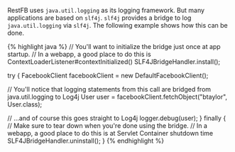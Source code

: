 RestFB uses `java.util.logging` as its logging framework. But many applications are based on `slf4j`. `slf4j` provides a bridge to log `java.util.logging` via `slf4j`. The following example shows how this can be done. 

{% highlight java %}
// You'll want to initialize the bridge just once at app startup.
// In a webapp, a good place to do this is ContextLoaderListener#contextInitialized()
SLF4JBridgeHandler.install();

try {
  FacebookClient facebookClient = new DefaultFacebookClient();

  // You'll notice that logging statements from this call are bridged from java.util.logging to Log4j
  User user = facebookClient.fetchObject("btaylor", User.class);

  // ...and of course this goes straight to Log4j
  logger.debug(user);
} finally {
  // Make sure to tear down when you're done using the bridge.
  // In a webapp, a good place to do this is at Servlet Container shutdown time
  SLF4JBridgeHandler.uninstall();
}
{% endhighlight %}